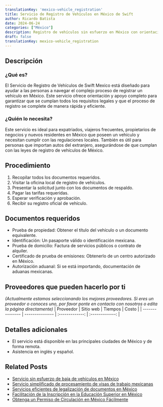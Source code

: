 ```yaml
---
translationKey: 'mexico-vehicle_registration'
title: Servicio de Registro de Vehículos en México de Swift
author: Ricardo Batista
date: 2024-06-24
categories: ["México"]
description: Registro de vehículos sin esfuerzo en México con orientación paso a paso y procesamiento rápido. Asegura una conducción legal y sin complicaciones en México.
draft: false
translationKey: mexico-vehicle_registration
---
```


## Descripción
### ¿Qué es?
El Servicio de Registro de Vehículos de Swift Mexico está diseñado para ayudar a las personas a navegar el complejo proceso de registrar un vehículo en México. Este servicio ofrece orientación y apoyo completo para garantizar que se cumplan todos los requisitos legales y que el proceso de registro se complete de manera rápida y eficiente.

### ¿Quién lo necesita?
Este servicio es ideal para expatriados, viajeros frecuentes, propietarios de negocios y nuevos residentes en México que poseen un vehículo y necesitan cumplir con las regulaciones locales. También es útil para personas que importan autos del extranjero, asegurándose de que cumplan con las leyes de registro de vehículos de México.

## Procedimiento

1. Recopilar todos los documentos requeridos.
2. Visitar la oficina local de registro de vehículos.
3. Presentar la solicitud junto con los documentos de respaldo.
4. Pagar las tarifas requeridas.
5. Esperar verificación y aprobación.
6. Recibir su registro oficial de vehículo.

## Documentos requeridos

- Prueba de propiedad: Obtener el título del vehículo o un documento equivalente.
- Identificación: Un pasaporte válido o identificación mexicana.
- Prueba de domicilio: Factura de servicios públicos o contrato de alquiler.
- Certificado de prueba de emisiones: Obtenerlo de un centro autorizado en México.
- Autorización aduanal: Si se está importando, documentación de aduanas mexicanas.

## Proveedores que pueden hacerlo por ti
_(Actualmente estamos seleccionando los mejores proveedores. Si eres un proveedor o conoces uno, por favor ponte en contacto con nosotros o edita la página directamente)_
| Proveedor       |     Sitio web     |     Tiempos      |      Costo      |
| --------------- | ---------------   |  :-------------: | :-------------: |

## Detalles adicionales

- El servicio está disponible en las principales ciudades de México y de forma remota.
- Asistencia en inglés y español.
## Related Posts

- [Servicio sin esfuerzo de baja de vehículos en México](https://tramitit.com/es/guides/mexico/baja_de_vehículo/)
- [Servicio simplificado de procesamiento de visas de trabajo mexicanas](https://tramitit.com/es/guides/mexico/trámite_de_visa_de_trabajo/)
- [Servicios eficientes de legalización de documentos en México](https://tramitit.com/es/guides/mexico/legalización_de_documentos/)
- [Facilitación de la Inscripción en la Educación Superior en México](https://tramitit.com/es/guides/mexico/inscripción_a_educación_superior/)
- [Obtenga un Permiso de Circulación en México Fácilmente](https://tramitit.com/es/guides/mexico/permiso_de_circulación/)
